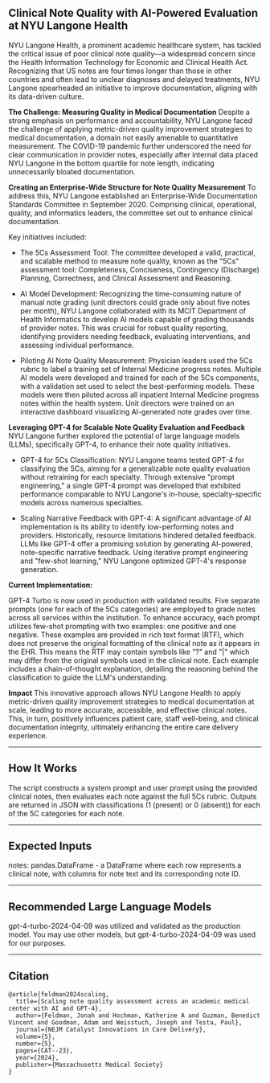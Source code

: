 ## Clinical Note Quality with AI-Powered Evaluation at NYU Langone Health
NYU Langone Health, a prominent academic healthcare system, has tackled the critical issue of poor clinical note quality—a widespread concern since the Health Information Technology for Economic and Clinical Health Act. Recognizing that US notes are four times longer than those in other countries and often lead to unclear diagnoses and delayed treatments, NYU Langone spearheaded an initiative to improve documentation, aligning with its data-driven culture.

**The Challenge: Measuring Quality in Medical Documentation**
Despite a strong emphasis on performance and accountability, NYU Langone faced the challenge of applying metric-driven quality improvement strategies to medical documentation, a domain not easily amenable to quantitative measurement. The COVID-19 pandemic further underscored the need for clear communication in provider notes, especially after internal data placed NYU Langone in the bottom quartile for note length, indicating unnecessarily bloated documentation.

**Creating an Enterprise-Wide Structure for Note Quality Measurement**
To address this, NYU Langone established an Enterprise-Wide Documentation Standards Committee in September 2020. Comprising clinical, operational, quality, and informatics leaders, the committee set out to enhance clinical documentation.

Key initiatives included:

- The 5Cs Assessment Tool: The committee developed a valid, practical, and scalable method to measure note quality, known as the "5Cs" assessment tool: Completeness, Conciseness, Contingency (Discharge) Planning, Correctness, and Clinical Assessment and Reasoning.

- AI Model Development: Recognizing the time-consuming nature of manual note grading (unit directors could grade only about five notes per month), NYU Langone collaborated with its MCIT Department of Health Informatics to develop AI models capable of grading thousands of provider notes. This was crucial for robust quality reporting, identifying providers needing feedback, evaluating interventions, and assessing individual performance.

- Piloting AI Note Quality Measurement: Physician leaders used the 5Cs rubric to label a training set of Internal Medicine progress notes. Multiple AI models were developed and trained for each of the 5Cs components, with a validation set used to select the best-performing models. These models were then piloted across all inpatient Internal Medicine progress notes within the health system. Unit directors were trained on an interactive dashboard visualizing AI-generated note grades over time.

**Leveraging GPT-4 for Scalable Note Quality Evaluation and Feedback**
NYU Langone further explored the potential of large language models (LLMs), specifically GPT-4, to enhance their note quality initiatives.

- GPT-4 for 5Cs Classification: NYU Langone teams tested GPT-4 for classifying the 5Cs, aiming for a generalizable note quality evaluation without retraining for each specialty. Through extensive "prompt engineering," a single GPT-4 prompt was developed that exhibited performance comparable to NYU Langone's in-house, specialty-specific models across numerous specialties.

- Scaling Narrative Feedback with GPT-4: A significant advantage of AI implementation is its ability to identify low-performing notes and providers. Historically, resource limitations hindered detailed feedback. LLMs like GPT-4 offer a promising solution by generating AI-powered, note-specific narrative feedback. Using iterative prompt engineering and "few-shot learning," NYU Langone optimized GPT-4's response generation.

**Current Implementation:**

GPT-4 Turbo is now used in production with validated results. Five separate prompts (one for each of the 5Cs categories) are employed to grade notes across all services within the institution. To enhance accuracy, each prompt utilizes few-shot prompting with two examples: one positive and one negative. These examples are provided in rich text format (RTF), which does not preserve the original formatting of the clinical note as it appears in the EHR. This means the RTF may contain symbols like "?" and "|" which may differ from the original symbols used in the clinical note. Each example includes a chain-of-thought explanation, detailing the reasoning behind the classification to guide the LLM's understanding.

**Impact**
This innovative approach allows NYU Langone Health to apply metric-driven quality improvement strategies to medical documentation at scale, leading to more accurate, accessible, and effective clinical notes. This, in turn, positively influences patient care, staff well-being, and clinical documentation integrity, ultimately enhancing the entire care delivery experience.

---

## How It Works

The script constructs a system prompt and user prompt using the provided clinical notes, then evaluates each note against the full 5Cs rubric. Outputs are returned in JSON with classifications (1 (present) or 0 (absent)) for each of the 5C categories for each note. 

---

## Expected Inputs
notes: pandas.DataFrame - a DataFrame where each row represents a clinical note, with columns for note text and its corresponding note ID.

---

## Recommended Large Language Models
gpt-4-turbo-2024-04-09 was utilized and validated as the production model. You may use other models, but gpt-4-turbo-2024-04-09 was used for our purposes.

---

## Citation
```
@article{feldman2024scaling,
  title={Scaling note quality assessment across an academic medical center with AI and GPT-4},
  author={Feldman, Jonah and Hochman, Katherine A and Guzman, Benedict Vincent and Goodman, Adam and Weisstuch, Joseph and Testa, Paul},
  journal={NEJM Catalyst Innovations in Care Delivery},
  volume={5},
  number={5},
  pages={CAT--23},
  year={2024},
  publisher={Massachusetts Medical Society}
}
```